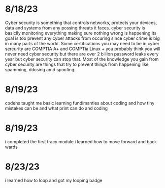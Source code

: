 # 8/18/23
Cyber security is something that controls networks, protects your devices, data and systems from any possing threats it faces. cyber security is basiclly monitoring everything making sure nothing wrong is happening its goal is too prevent any cyber attacks from occuring since cyber crime is big in many parts of the world. Some certifications you may need to be in cyber sercurity are COMPTIA A+ and COMPTia Linux + you probably think you will never need cyber security but there are over 2 biliion password leaks every year but cyber security can stop that. Most of the knowledge you gain from cyber security are things that try to prevent things from happening like spamming, ddosing amd spoofing.
# 8/19/23 
codehs taught me basic learning fundimantles about coding and how tiny mistakes can be and what print can do and coding
# 8/19/23
i completed the first tracy module i learned how to move forward and back wards
# 8/23/23 
i learned how to loop and got my looping badge
